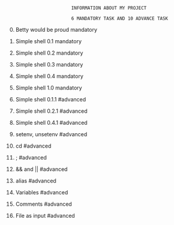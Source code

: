 							INFORMATION ABOUT MY PROJECT

							6 MANDATORY TASK AND 10 ADVANCE TASK

0. Betty would be proud
mandatory

1. Simple shell 0.1
mandatory

2. Simple shell 0.2
mandatory

3. Simple shell 0.3
mandatory

4. Simple shell 0.4
mandatory

5. Simple shell 1.0
mandatory

6. Simple shell 0.1.1
#advanced

7. Simple shell 0.2.1
#advanced

8. Simple shell 0.4.1
#advanced

9. setenv, unsetenv
#advanced

10. cd
#advanced

11. ;
#advanced

12. && and ||
#advanced

13. alias
#advanced

14. Variables
#advanced

15. Comments
#advanced

16. File as input
#advanced

